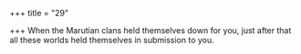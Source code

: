 +++
title = "29"

+++
When the Marutian clans held themselves down for you,
just after that all these worlds held themselves in submission to you.